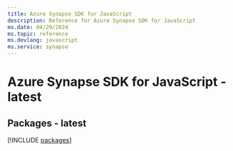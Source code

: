 ```yaml
---
title: Azure Synapse SDK for JavaScript
description: Reference for Azure Synapse SDK for JavaScript
ms.date: 04/29/2024
ms.topic: reference
ms.devlang: javascript
ms.service: synapse
---
```

# Azure Synapse SDK for JavaScript - latest
## Packages - latest
[!INCLUDE [packages](synapse-index.md)]